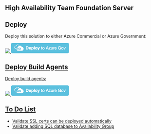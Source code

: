 High Availability Team Foundation Server
----------------------------------------


Deploy
------

Deploy this solution to either Azure Commercial or Azure Government:

<a href="https://transmogrify.azurewebsites.net/tfs-ha/azuredeploy.json" target="_blank">
    <img src="http://azuredeploy.net/deploybutton.png"/>
</a>

<a href="https://transmogrify.azurewebsites.net/tfs-ha/azuredeploy.json?environment=gov" target="_blank">
	<img src="https://raw.githubusercontent.com/Azure/azure-quickstart-templates/master/1-CONTRIBUTION-GUIDE/images/deploytoazuregov.png"
</a>

Deploy Build Agents
------

Deploy build agents:

<a href="https://transmogrify.azurewebsites.net/tfs-ha/deployagents.json" target="_blank">
    <img src="http://azuredeploy.net/deploybutton.png"/>
</a>

<a href="https://transmogrify.azurewebsites.net/tfs-ha/deployagents.json?environment=gov" target="_blank">
	<img src="https://raw.githubusercontent.com/Azure/azure-quickstart-templates/master/1-CONTRIBUTION-GUIDE/images/deploytoazuregov.png"
</a>

To Do List
----------

* Validate SSL certs can be deployed automatically
* Validate adding SQL database to Availability Group
